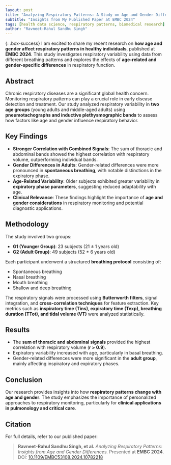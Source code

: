 ```yaml
---
layout: post
title: "Analyzing Respiratory Patterns: A Study on Age and Gender Differences"
subtitle: "Insights from My Published Paper at EMBC 2024"
tags: [health data science, respiratory patterns, biomedical research]
author: "Ravneet-Rahul Sandhu Singh"
---
```


{: .box-success}
I am excited to share my recent research on **how age and gender affect
respiratory patterns in healthy individuals**, published at **EMBC 2024**. This
study investigates respiratory variability using data from different breathing
patterns and explores the effects of **age-related and gender-specific
differences** in respiratory function.

## Abstract

Chronic respiratory diseases are a significant global health concern.
Monitoring respiratory patterns can play a crucial role in early disease
detection and treatment. Our study analyzed respiratory variability in **two
age groups** (young adults and middle-aged adults) using **pneumotachographs
and inductive plethysmographic bands** to assess how factors like age and
gender influence respiratory behavior.

## Key Findings

- **Stronger Correlation with Combined Signals**: The sum of thoracic and
abdominal bands showed the highest correlation with respiratory volume,
outperforming individual bands.
- **Gender Differences in Adults**: Gender-related differences were more
pronounced in **spontaneous breathing**, with notable distinctions in the
expiratory phase.
- **Age-Related Variability**: Older subjects exhibited greater variability in
**expiratory phase parameters**, suggesting reduced adaptability with age.
- **Clinical Relevance**: These findings highlight the importance of **age and
gender considerations** in respiratory monitoring and potential diagnostic
applications.

## Methodology

The study involved two groups:

- **G1 (Younger Group)**: 23 subjects (21 ± 1 years old)
- **G2 (Adult Group)**: 49 subjects (52 ± 6 years old)

Each participant underwent a structured **breathing protocol** consisting of:

- Spontaneous breathing
- Nasal breathing
- Mouth breathing
- Shallow and deep breathing

The respiratory signals were processed using **Butterworth filters**, signal
integration, and **cross-correlation techniques** for feature extraction. Key
metrics such as **inspiratory time (Tins), expiratory time (Texp), breathing
duration (TTot), and tidal volume (VT)** were analyzed statistically.

## Results

- The **sum of thoracic and abdominal signals** provided the highest correlation with respiratory volume (**r > 0.9**).
- Expiratory variability increased with age, particularly in basal breathing.
- Gender-related differences were more significant in the **adult group**, mainly affecting inspiratory and expiratory phases.

## Conclusion

Our research provides insights into how **respiratory patterns change with age
and gender**. The study emphasizes the importance of personalized approaches to
respiratory monitoring, particularly for **clinical applications in pulmonology
and critical care**.

## Citation

For full details, refer to our published paper:

> **Ravneet-Rahul Sandhu Singh, et al.** *Analyzing Respiratory Patterns: Insights from Age and Gender Differences.* Presented at **EMBC 2024**.  
> DOI: [10.1109/EMBC53108.2024.10782218](https://doi.org/10.1109/EMBC53108.2024.10782218)
